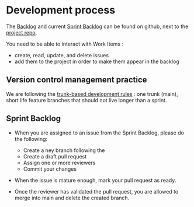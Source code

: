 # Development process

The [Backlog](https://github.com/orgs/sprinteins/projects/7/views/1) and current [Sprint Backlog](https://github.com/orgs/sprinteins/projects/7/) can be found on github, next to the [project repo](https://github.com/sprinteins/oscd-plugins).

You need to be able to interact with Work Items :
* create, read, update, and delete issues
* add them to the project in order to make them appear in the backlog

## Version control management practice

We are following the [trunk-based development rules](https://trunkbaseddevelopment.com/) : one trunk (main), short life feature branches that should not live longer than a sprint. 

## Sprint Backlog

* When you are assigned to an issue from the Sprint Backlog, please do the following:
	* Create a ney branch following the
	* Create a draft pull request
	* Assign one or more reviewers
	* Commit your changes

* When the issue is mature enough, mark your pull request as ready.

* Once the reviewer has validated the pull request, you are allowed to merge into main and delete the created branch.
